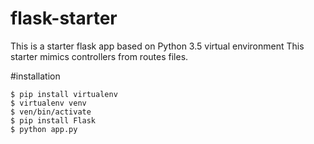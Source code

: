 # flask-starter
This is a starter flask app based on Python 3.5 virtual environment
This starter mimics controllers from routes files.

#installation
```
$ pip install virtualenv
$ virtualenv venv
$ ven/bin/activate
$ pip install Flask
$ python app.py

```
